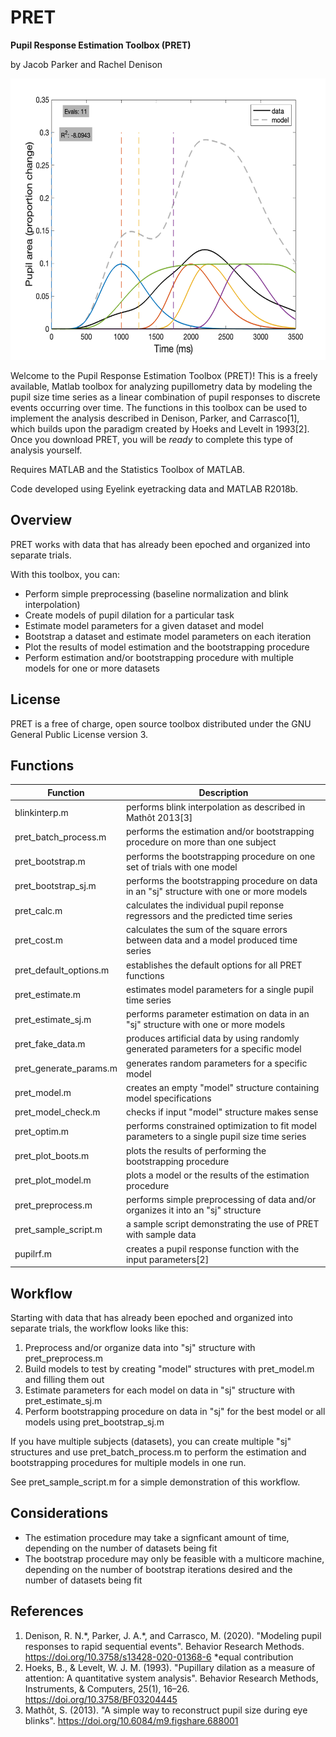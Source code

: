 # PRET #
__Pupil Response Estimation Toolbox (PRET)__

  by Jacob Parker and Rachel Denison
  
  <img src="PRET.gif" width="600" height="450">
  
  Welcome to the Pupil Response Estimation Toolbox (PRET)! This is a freely available, Matlab toolbox for analyzing pupillometry
  data by modeling the pupil size time series as a linear combination of pupil responses to discrete events occurring over time.
  The functions in this toolbox can be used to implement the analysis described in Denison, Parker, and Carrasco[1], which builds upon the
  paradigm created by Hoeks and Levelt in 1993[2]. Once you download PRET, you will be _ready_ to complete this type of analysis         yourself.
  
  Requires MATLAB and the Statistics Toolbox of MATLAB.
  
  Code developed using Eyelink eyetracking data and MATLAB R2018b.
  
## Overview ##
  PRET works with data that has already been epoched and organized into separate trials.

  With this toolbox, you can:
  * Perform simple preprocessing (baseline normalization and blink interpolation)
  * Create models of pupil dilation for a particular task
  * Estimate model parameters for a given dataset and model
  * Bootstrap a dataset and estimate model parameters on each iteration
  * Plot the results of model estimation and the bootstrapping procedure
  * Perform estimation and/or bootstrapping procedure with multiple models for one or more datasets
  
## License ##
  PRET is a free of charge, open source toolbox distributed under the GNU General Public License version 3.
  
## Functions ##
Function | Description
---------|------------
blinkinterp.m | performs blink interpolation as described in Mathôt 2013[3]
pret_batch_process.m | performs the estimation and/or bootstrapping procedure on more than one subject
pret_bootstrap.m | performs the bootstrapping procedure on one set of trials with one model
pret_bootstrap_sj.m | performs the bootstrapping procedure on data in an "sj" structure with one or more models
pret_calc.m | calculates the individual pupil reponse regressors and the predicted time series
pret_cost.m | calculates the sum of the square errors between data and a model produced time series
pret_default_options.m | establishes the default options for all PRET functions
pret_estimate.m | estimates model parameters for a single pupil time series
pret_estimate_sj.m | performs parameter estimation on data in an "sj" structure with one or more models
pret_fake_data.m | produces artificial data by using randomly generated parameters for a specific model
pret_generate_params.m | generates random parameters for a specific model
pret_model.m | creates an empty "model" structure containing model specifications
pret_model_check.m | checks if input "model" structure makes sense
pret_optim.m | performs constrained optimization to fit model parameters to a single pupil size time series
pret_plot_boots.m | plots the results of performing the bootstrapping procedure
pret_plot_model.m | plots a model or the results of the estimation procedure
pret_preprocess.m | performs simple preprocessing of data and/or organizes it into an "sj" structure
pret_sample_script.m | a sample script demonstrating the use of PRET with sample data
pupilrf.m | creates a pupil response function with the input parameters[2]

## Workflow ##
Starting with data that has already been epoched and organized into separate trials, the workflow looks like this:
1. Preprocess and/or organize data into "sj" structure with pret_preprocess.m
2. Build models to test by creating "model" structures with pret_model.m and filling them out
3. Estimate parameters for each model on data in "sj" structure with pret_estimate_sj.m
4. Perform bootstrapping procedure on data in "sj" for the best model or all models using pret_bootstrap_sj.m

If you have multiple subjects (datasets), you can create multiple "sj" structures and use pret_batch_process.m to perform
the estimation and bootstrapping procedures for multiple models in one run.

See pret_sample_script.m for a simple demonstration of this workflow.

## Considerations ##
* The estimation procedure may take a signficant amount of time, depending on the number of datasets being fit
* The bootstrap procedure may only be feasible with a multicore machine, depending on the number of bootstrap iterations desired and the number of datasets being fit

## References ##
  1. Denison, R. N.\*, Parker, J. A.\*, and Carrasco, M. (2020). "Modeling pupil responses to rapid sequential events". Behavior Research Methods. https://doi.org/10.3758/s13428-020-01368-6
  \*equal contribution
  2. Hoeks, B., & Levelt, W. J. M. (1993). "Pupillary dilation as a measure of attention: A quantitative system analysis". Behavior Research Methods, Instruments, & Computers, 25(1), 16–26. https://doi.org/10.3758/BF03204445
  3. Mathôt, S. (2013). "A simple way to reconstruct pupil size during eye blinks". https://doi.org/10.6084/m9.figshare.688001
